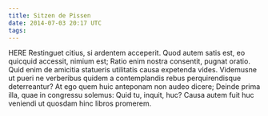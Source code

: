 ```yaml
---
title: Sitzen de Pissen
date: 2014-07-03 20:17 UTC
tags:
---
```


HERE Restinguet citius, si ardentem acceperit. Quod autem satis est, eo quicquid accessit, nimium est; Ratio enim nostra consentit, pugnat oratio. Quid enim de amicitia statueris utilitatis causa expetenda vides. Videmusne ut pueri ne verberibus quidem a contemplandis rebus perquirendisque deterreantur? At ego quem huic anteponam non audeo dicere; Deinde prima illa, quae in congressu solemus: Quid tu, inquit, huc? Causa autem fuit huc veniendi ut quosdam hinc libros promerem. 
